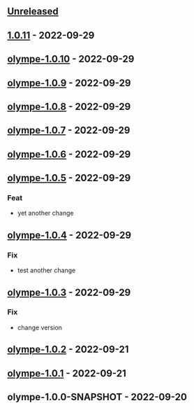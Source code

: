 <a name="unreleased"></a>
## [Unreleased]


<a name="1.0.11"></a>
## [1.0.11] - 2022-09-29

<a name="olympe-1.0.10"></a>
## [olympe-1.0.10] - 2022-09-29

<a name="olympe-1.0.9"></a>
## [olympe-1.0.9] - 2022-09-29

<a name="olympe-1.0.8"></a>
## [olympe-1.0.8] - 2022-09-29

<a name="olympe-1.0.7"></a>
## [olympe-1.0.7] - 2022-09-29

<a name="olympe-1.0.6"></a>
## [olympe-1.0.6] - 2022-09-29

<a name="olympe-1.0.5"></a>
## [olympe-1.0.5] - 2022-09-29
### Feat
- yet another change


<a name="olympe-1.0.4"></a>
## [olympe-1.0.4] - 2022-09-29
### Fix
- test another change


<a name="olympe-1.0.3"></a>
## [olympe-1.0.3] - 2022-09-29
### Fix
- change version


<a name="olympe-1.0.2"></a>
## [olympe-1.0.2] - 2022-09-21

<a name="olympe-1.0.1"></a>
## [olympe-1.0.1] - 2022-09-21

<a name="olympe-1.0.0-SNAPSHOT"></a>
## olympe-1.0.0-SNAPSHOT - 2022-09-20

[Unreleased]: https://github.com/olympeio/olympe-helm-test.git/compare/1.0.11...HEAD
[1.0.11]: https://github.com/olympeio/olympe-helm-test.git/compare/olympe-1.0.10...1.0.11
[olympe-1.0.10]: https://github.com/olympeio/olympe-helm-test.git/compare/olympe-1.0.9...olympe-1.0.10
[olympe-1.0.9]: https://github.com/olympeio/olympe-helm-test.git/compare/olympe-1.0.8...olympe-1.0.9
[olympe-1.0.8]: https://github.com/olympeio/olympe-helm-test.git/compare/olympe-1.0.7...olympe-1.0.8
[olympe-1.0.7]: https://github.com/olympeio/olympe-helm-test.git/compare/olympe-1.0.6...olympe-1.0.7
[olympe-1.0.6]: https://github.com/olympeio/olympe-helm-test.git/compare/olympe-1.0.5...olympe-1.0.6
[olympe-1.0.5]: https://github.com/olympeio/olympe-helm-test.git/compare/olympe-1.0.4...olympe-1.0.5
[olympe-1.0.4]: https://github.com/olympeio/olympe-helm-test.git/compare/olympe-1.0.3...olympe-1.0.4
[olympe-1.0.3]: https://github.com/olympeio/olympe-helm-test.git/compare/olympe-1.0.2...olympe-1.0.3
[olympe-1.0.2]: https://github.com/olympeio/olympe-helm-test.git/compare/olympe-1.0.1...olympe-1.0.2
[olympe-1.0.1]: https://github.com/olympeio/olympe-helm-test.git/compare/olympe-1.0.0-SNAPSHOT...olympe-1.0.1
